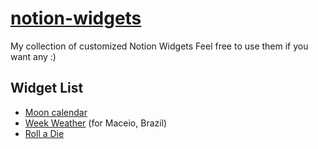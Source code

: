 # [notion-widgets](https://jessikarochas.github.io/notion-widgets/)
My collection of customized Notion Widgets Feel free to use them if you want any :)

## Widget List
- [Moon calendar](./moon-calendar)
- [Week Weather](./week-weather) (for Maceio, Brazil)
- [Roll a Die](./Dice)
